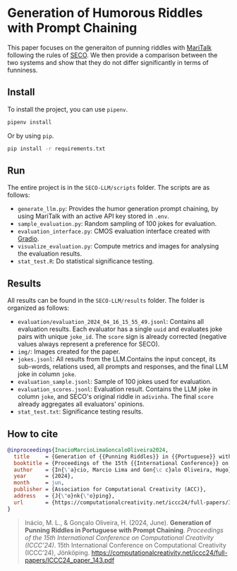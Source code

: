 # Generation of Humorous Riddles with Prompt Chaining

This paper focuses on the generaiton of punning riddles with [MariTalk](https://chat.maritaca.ai/) following the rules of [SECO](http://linguamatica.com/index.php/linguamatica/article/view/268). We then provide a comparison between the two systems and show that they do not differ significantly in terms of funniness.

## Install

To install the project, you can use `pipenv`.

```bash
pipenv install
```

Or by using `pip`.

```bash
pip install -r requirements.txt
```

## Run

The entire project is in the `SECO-LLM/scripts` folder. The scripts are as follows:

- `generate_llm.py`: Provides the humor generation prompt chaining, by using MariTalk with an active API key stored in `.env`.
- `sample_evaluation.py`: Random sampling of 100 jokes for evaluation.
- `evaluation_interface.py`: CMOS evaluation interface created with [Gradio](https://www.gradio.app/).
- `visualize_evaluation.py`: Compute metrics and images for analysing the evaluation results.
- `stat_test.R`: Do statistical significance testing.

## Results

All results can be found in the `SECO-LLM/results` folder. The folder is organized as follows:

- `evaluation/evaluation_2024_04_16_15_55_49.jsonl`: Contains all evaluation results. Each evaluator has a single `uuid` and evaluates joke pairs with unique `joke_id`. The `score` sign is already corrected (negative values always represent a preference for SECO).
- `img/`: Images created for the paper.
- `jokes.jsonl`: All results from the LLM.Contains the input concept, its sub-words, relations used, all prompts and responses, and the final LLM joke in column `joke`.
- `evaluation_sample.jsonl`: Sample of 100 jokes used for evaluation.
- `evaluation_scores.jsonl`: Evaluation result. Contains the LLM joke in column `joke`, and SECO's original riddle in `adivinha`. The final `score` already aggregates all evaluators' opinions.
- `stat_test.txt`: Significance testing results.

## How to cite

```bibtex
@inproceedings{InacioMarcioLimaGoncaloOliveira2024,
  title     = {Generation of {{Punning Riddles}} in {{Portuguese}} with {{Prompt Chaining}}},
  booktitle = {Proceedings of the 15th {{International Conference}} on {{Computational Creativity}} ({{ICCC}}'24)},
  author    = {In{\'a}cio, Marcio Lima and Gon{\c c}alo Oliveira, Hugo},
  year      = {2024},
  month     = jun,
  publisher = {Association for Computational Creativity (ACC)},
  address   = {J{\"o}nk{\"o}ping},
  url       = {https://computationalcreativity.net/iccc24/full-papers/ICCC24_paper_143.pdf}
}
```

> Inácio, M. L., & Gonçalo Oliveira, H. (2024, June). **Generation of Punning Riddles in Portuguese with Prompt Chaining**. *Proceedings of the 15th International Conference on Computational Creativity (ICCC’24)*. 15th International Conference on Computational Creativity (ICCC’24), Jönköping. https://computationalcreativity.net/iccc24/full-papers/ICCC24_paper_143.pdf
